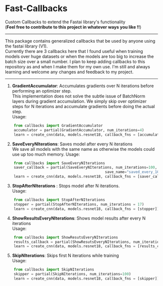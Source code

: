# Fast-Callbacks
Custom Callbacks to extend the Fastai library's functionality <br>
(**Feel free to contribute to this project in whatever ways you like !!**)
<hr>
This package contains generalized callbacks that be used by anyone using the fastai library (V1).<br>
Currently there are 3 callbacks here that I found useful when training models over huge datasets or when the 
models are too big to increase the batch size over a small number.
I plan to keep adding callbacks to this repository as and when I make them for my own use. 
I'm still and always learning and welcome any changes and feedback to my project.
<hr>

1. **GradientAccumulator**: Accumulates gradients over N iterations before performing an optimizer step.<br>
    This implementation does not solve the subtle issue of BatchNorm layers during gradient accumulation.
    We simply skip over optimizer steps for N iterations and accumulate gradients before doing the actual step.<br>
    Usage:
    
```python
    from callbacks import GradientAccumulator
    accumulator = partial(GradientAccumulator, num_iterations=4)
    learn = create_cnn(data, models.resnet18, callback_fns = [accumulator])
```
2. **SaveEveryNIterations**: Saves model after every N iterations<br>
    We save all models with the same name as otherwise the models could use up too much memory.
    Usage:
```python
    from callbacks import SaveEveryNIterations
    saver_callback = partial(SaveEveryNIterations, num_iterations=100, 
                                              save_name="saved_every_100_iterations")
    learn = create_cnn(data, models.resnet18, callback_fns = [saver_callback])
```

3. **StopAfterNIterations** : Stops model after N iterations.<br>
    Usage:
    
```python
    from callbacks import StopAfterNIterations
    stopper = partial(StopAfterNIterations, num_iterations = 17)
    learn = create_cnn(data, models.resnet18, callback_fns = [stopper])
```

4. **ShowResultsEveryNIterations**: Shows model results after every N iterations<br>
    Usage:
    
```python
    from callbacks import ShowResutsEveryNIterations
    results_callback = partial(ShowResutsEveryNIterations, num_iterations=100)
    learn = create_cnn(data, models.resnet18, callback_fns = [results_callback])
```

5. **SkipNIterations**: Skips first N iterations while training<br>
    Usage:
    
```python
    from callbacks import SkipNIterations
    skipper = partial(SkipNIterations, num_iterations=100)
    learn = create_cnn(data, models.resnet18, callback_fns = [skipper])
```